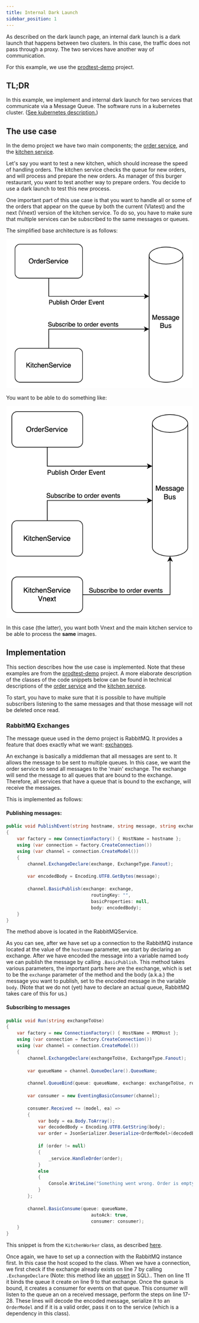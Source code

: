 ```yaml
---
title: Internal Dark Launch
sidebar_position: 1
---
```


As described on the dark launch page, an internal dark launch is a dark launch that happens between two clusters. In this case, the traffic does not pass through a proxy. The two services have another way of communication.

For this example, we use the [prodtest-demo](https://github.com/brdv/prodtest-demo) project.

## TL;DR

In this example, we implement and internal dark launch for two services that communicate via a Message Queue. The software runs in a kubernetes cluster. ([See kubernetes description.](../technical-detail/kubernetes-setup.md))

## The use case

In the demo project we have two main components; the [order service](../technical-detail/order-service.md), and the [kitchen service](../technical-detail/kitchen-service.md).

Let's say you want to test a new kitchen, which should increase the speed of handling orders. The kitchen service checks the queue for new orders, and will process and prepare the new orders.
As manager of this burger restaurant, you want to test another way to prepare orders. You decide to use a dark launch to test this new process.

One important part of this use case is that you want to handle all or some of the orders that appear on the queue by both the current (Vlatest) and the next (Vnext) version of the kitchen service. To do so, you have to make sure that multiple services can be subscribed to the same messages or queues.

The simplified base architecture is as follows:

![Simple architecture](./img/dark-launch/simple-internal-dl.png)

You want to be able to do something like:

![Desired architecture](./img/dark-launch/desired-internal-dl.png)

In this case (the latter), you want both Vnext and the main kitchen service to be able to process the **same** images.

## Implementation

This section describes how the use case is implemented. Note that these examples are from the [prodtest-demo](https://github.com/brdv/prodtest-demo) project. A more elaborate description of the classes of the code snippets below can be found in technical descriptions of the [order service](../technical-detail/order-service.md) and the [kitchen service](../technical-detail/kitchen-service.md).

To start, you have to make sure that it is possible to have multiple subscribers listening to the same messages and that those message will not be deleted once read.

### RabbitMQ Exchanges

The message queue used in the demo project is RabbitMQ. It provides a feature that does exactly what we want: [exchanges](https://www.rabbitmq.com/tutorials/amqp-concepts.html#exchanges).

An exchange is basically a middleman that all messages are sent to. It allows the message to be sent to multiple queues. In this case, we want the order service to send all messages to the 'main' exchange. The exchange will send the message to all queues that are bound to the exchange. Therefore, all services that have a queue that is bound to the exchange, will receive the messages.

This is implemented as follows:

#### Publishing messages:

```csharp showLineNumbers
public void PublishEvent(string hostname, string message, string exchange)
{
    var factory = new ConnectionFactory() { HostName = hostname };
    using (var connection = factory.CreateConnection())
    using (var channel = connection.CreateModel())
    {
        channel.ExchangeDeclare(exchange, ExchangeType.Fanout);

        var encodedBody = Encoding.UTF8.GetBytes(message);

        channel.BasicPublish(exchange: exchange,
                                routingKey: "",
                                basicProperties: null,
                                body: encodedBody);
    }
}
```

The method above is located in the RabbitMQService.

As you can see, after we have set up a connection to the RabbitMQ instance located at the value of the `hostname` parameter, we start by declaring an exchange. After we have encoded the message into a variable named `body` we can publish the message by calling `.BasicPublish`. This method takes various parameters, the important parts here are the exchange, which is set to be the `exchange` parameter of the method and the body (a.k.a.) the message you want to publish, set to the encoded message in the variable `body`. (Note that we do not (yet) have to declare an actual queue, RabbitMQ takes care of this for us.)

#### Subscribing to messages

```csharp showLineNumbers
public void Run(string exchangeToUse)
{
    var factory = new ConnectionFactory() { HostName = RMQHost };
    using (var connection = factory.CreateConnection())
    using (var channel = connection.CreateModel())
    {
        channel.ExchangeDeclare(exchangeToUse, ExchangeType.Fanout);

        var queueName = channel.QueueDeclare().QueueName;

        channel.QueueBind(queue: queueName, exchange: exchangeToUse, routingKey: "");

        var consumer = new EventingBasicConsumer(channel);

        consumer.Received += (model, ea) =>
        {
            var body = ea.Body.ToArray();
            var decodedBody = Encoding.UTF8.GetString(body);
            var order = JsonSerializer.Deserialize<OrderModel>(decodedBody);

            if (order != null)
            {
                _service.HandleOrder(order);
            }
            else
            {
                Console.WriteLine("Something went wrong. Order is empty");
            }
        };

        channel.BasicConsume(queue: queueName,
                                autoAck: true,
                                consumer: consumer);
    }
}
```

This snippet is from the `KitchenWorker` class, as described [here](../technical-detail/kitchen-service.md).

Once again, we have to set up a connection with the RabbitMQ instance first. In this case the host scoped to the class.
When we have a connection, we first check if the exchange already exists on line 7 by calling `.ExchangeDeclare` (Note: this method like an [upsert](https://cockroachlabs.com/blog/sql-upsert/#what-is-an-upsert-in-sql) in SQL).. Then on line 11 it binds the queue it create on line 9 to that exchange.
Once the queue is bound, it creates a consumer for events on that queue. This consumer will listen to the queue an on a received message, perform the steps on line 17-28. These lines will decode the encoded message, serialize it to an `OrderModel` and if it is a valid order, pass it on to the service (which is a dependency in this class).
